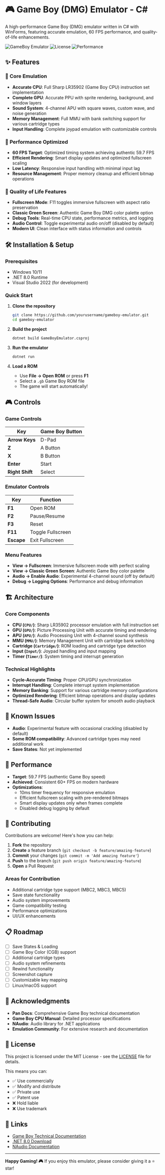 # 🎮 Game Boy (DMG) Emulator - C#

A high-performance Game Boy (DMG) emulator written in C# with WinForms, featuring accurate emulation, 60 FPS performance, and quality-of-life enhancements.

![GameBoy Emulator](https://img.shields.io/badge/Platform-.NET%208.0-blue)
![License](https://img.shields.io/badge/License-MIT-green)
![Performance](https://img.shields.io/badge/Performance-60%20FPS-brightgreen)

## ✨ Features

### 🎯 **Core Emulation**
- **Accurate CPU**: Full Sharp LR35902 (Game Boy CPU) instruction set implementation
- **Complete GPU**: Accurate PPU with sprite rendering, background, and window layers  
- **Sound System**: 4-channel APU with square waves, custom wave, and noise generation
- **Memory Management**: Full MMU with bank switching support for various cartridge types
- **Input Handling**: Complete joypad emulation with customizable controls

### 🚀 **Performance Optimized**
- **60 FPS Target**: Optimized timing system achieving authentic 59.7 FPS
- **Efficient Rendering**: Smart display updates and optimized fullscreen scaling
- **Low Latency**: Responsive input handling with minimal input lag
- **Resource Management**: Proper memory cleanup and efficient bitmap operations

### 🎨 **Quality of Life Features**
- **Fullscreen Mode**: F11 toggles immersive fullscreen with aspect ratio preservation
- **Classic Green Screen**: Authentic Game Boy DMG color palette option
- **Debug Tools**: Real-time CPU state, performance metrics, and logging
- **Audio Control**: Toggle experimental audio on/off (disabled by default)
- **Modern UI**: Clean interface with status information and controls

## 🛠️ Installation & Setup

### Prerequisites
- Windows 10/11
- .NET 8.0 Runtime
- Visual Studio 2022 (for development)

### Quick Start
1. **Clone the repository**
   ```bash
   git clone https://github.com/yourusername/gameboy-emulator.git
   cd gameboy-emulator
   ```

2. **Build the project**
   ```bash
   dotnet build GameBoyEmulator.csproj
   ```

3. **Run the emulator**
   ```bash
   dotnet run
   ```

4. **Load a ROM**
   - Use **File → Open ROM** or press **F1**
   - Select a `.gb` Game Boy ROM file
   - The game will start automatically!

## 🎮 Controls

### Game Controls
| Key | Game Boy Button |
|-----|----------------|
| **Arrow Keys** | D-Pad |
| **Z** | A Button |
| **X** | B Button |
| **Enter** | Start |
| **Right Shift** | Select |

### Emulator Controls
| Key | Function |
|-----|----------|
| **F1** | Open ROM |
| **F2** | Pause/Resume |
| **F3** | Reset |
| **F11** | Toggle Fullscreen |
| **Escape** | Exit Fullscreen |

### Menu Features
- **View → Fullscreen**: Immersive fullscreen mode with perfect scaling
- **View → Classic Green Screen**: Authentic Game Boy color palette
- **Audio → Enable Audio**: Experimental 4-channel sound (off by default)
- **Debug → Logging Options**: Performance and debug information

## 🏗️ Architecture

### Core Components
- **CPU (`CPU/`)**: Sharp LR35902 processor emulation with full instruction set
- **GPU (`GPU/`)**: Picture Processing Unit with accurate timing and rendering
- **APU (`APU/`)**: Audio Processing Unit with 4-channel sound synthesis
- **MMU (`MMU/`)**: Memory Management Unit with cartridge bank switching
- **Cartridge (`Cartridge/`)**: ROM loading and cartridge type detection
- **Input (`Input/`)**: Joypad handling and input mapping
- **Timer (`Timer/`)**: System timing and interrupt generation

### Technical Highlights
- **Cycle-Accurate Timing**: Proper CPU/GPU synchronization
- **Interrupt Handling**: Complete interrupt system implementation  
- **Memory Banking**: Support for various cartridge memory configurations
- **Optimized Rendering**: Efficient bitmap operations and display updates
- **Thread-Safe Audio**: Circular buffer system for smooth audio playback

## 🐛 Known Issues

- **Audio**: Experimental feature with occasional crackling (disabled by default)
- **Some ROM compatibility**: Advanced cartridge types may need additional work
- **Save States**: Not yet implemented

## 🚀 Performance

- **Target**: 59.7 FPS (authentic Game Boy speed)
- **Achieved**: Consistent 60+ FPS on modern hardware
- **Optimizations**: 
  - 10ms timer frequency for responsive emulation
  - Efficient fullscreen scaling with pre-rendered bitmaps
  - Smart display updates only when frames complete
  - Disabled debug logging by default

## 🤝 Contributing

Contributions are welcome! Here's how you can help:

1. **Fork** the repository
2. **Create** a feature branch (`git checkout -b feature/amazing-feature`)
3. **Commit** your changes (`git commit -m 'Add amazing feature'`)
4. **Push** to the branch (`git push origin feature/amazing-feature`)
5. **Open** a Pull Request

### Areas for Contribution
- Additional cartridge type support (MBC2, MBC3, MBC5)
- Save state functionality
- Audio system improvements
- Game compatibility testing
- Performance optimizations
- UI/UX enhancements

## 📋 Roadmap

- [ ] Save States & Loading
- [ ] Game Boy Color (CGB) support
- [ ] Additional cartridge types
- [ ] Audio system refinements
- [ ] Rewind functionality
- [ ] Screenshot capture
- [ ] Customizable key mapping
- [ ] Linux/macOS support

## 🙏 Acknowledgments

- **Pan Docs**: Comprehensive Game Boy technical documentation
- **Game Boy CPU Manual**: Detailed processor specifications
- **NAudio**: Audio library for .NET applications
- **Emulation Community**: For extensive research and documentation

## 📄 License

This project is licensed under the MIT License - see the [LICENSE](LICENSE) file for details.

This means you can:
- ✅ Use commercially
- ✅ Modify and distribute
- ✅ Private use
- ✅ Patent use
- ❌ Hold liable
- ❌ Use trademark

## 🔗 Links

- [Game Boy Technical Documentation](https://gbdev.io/pandocs/)
- [.NET 8.0 Download](https://dotnet.microsoft.com/download/dotnet/8.0)
- [NAudio Documentation](https://github.com/naudio/NAudio)

---

**Happy Gaming! 🎮** If you enjoy this emulator, please consider giving it a ⭐ star! 
